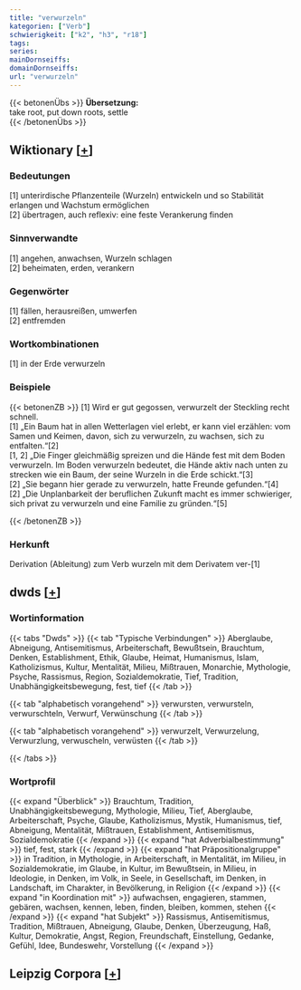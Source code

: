 ```yaml
---
title: "verwurzeln"
kategorien: ["Verb"]
schwierigkeit: ["k2", "h3", "r18"]
tags:
series:
mainDornseiffs:
domainDornseiffs:
url: "verwurzeln"
---
```


{{< betonenÜbs >}}
**Übersetzung:**  
take root, put down roots, settle  
{{< /betonenÜbs >}}

## Wiktionary [[+](https://de.wiktionary.org/wiki/verwurzeln)]

### Bedeutungen
[1] unterirdische Pflanzenteile (Wurzeln) entwickeln und so Stabilität erlangen und Wachstum ermöglichen  
[2] übertragen, auch reflexiv: eine feste Verankerung finden  

### Sinnverwandte
[1] angehen, anwachsen, Wurzeln schlagen  
[2] beheimaten, erden, verankern  

### Gegenwörter
[1] fällen, herausreißen, umwerfen  
[2] entfremden  

### Wortkombinationen
[1] in der Erde verwurzeln  

### Beispiele
{{< betonenZB >}}
[1] Wird er gut gegossen, verwurzelt der Steckling recht schnell.  
[1] „Ein Baum hat in allen Wetterlagen viel erlebt, er kann viel erzählen: vom Samen und Keimen, davon, sich zu verwurzeln, zu wachsen, sich zu entfalten.“[2]  
[1, 2] „Die Finger gleichmäßig spreizen und die Hände fest mit dem Boden verwurzeln. Im Boden verwurzeln bedeutet, die Hände aktiv nach unten zu strecken wie ein Baum, der seine Wurzeln in die Erde schickt.“[3]  
[2] „Sie begann hier gerade zu verwurzeln, hatte Freunde gefunden.“[4]  
[2] „Die Unplanbarkeit der beruflichen Zukunft macht es immer schwieriger, sich privat zu verwurzeln und eine Familie zu gründen.“[5]  

{{< /betonenZB >}}
### Herkunft
Derivation (Ableitung) zum Verb wurzeln mit dem Derivatem ver-[1]  



## dwds [[+](https://www.dwds.de/wb/verwurzeln)]

### Wortinformation
{{< tabs "Dwds" >}}
{{< tab "Typische Verbindungen" >}}
Aberglaube, Abneigung, Antisemitismus, Arbeiterschaft, Bewußtsein, Brauchtum, Denken, Establishment, Ethik, Glaube, Heimat, Humanismus, Islam, Katholizismus, Kultur, Mentalität, Milieu, Mißtrauen, Monarchie, Mythologie, Psyche, Rassismus, Region, Sozialdemokratie, Tief, Tradition, Unabhängigkeitsbewegung, fest, tief
{{< /tab >}}

{{< tab "alphabetisch vorangehend" >}}
verwursten, verwursteln, verwurschteln, Verwurf, Verwünschung
{{< /tab >}}

{{< tab "alphabetisch vorangehend" >}}
verwurzelt, Verwurzelung, Verwurzlung, verwuscheln, verwüsten
{{< /tab >}}

{{< /tabs >}}

### Wortprofil
{{< expand "Überblick" >}} Brauchtum, Tradition, Unabhängigkeitsbewegung, Mythologie, Milieu, Tief, Aberglaube, Arbeiterschaft, Psyche, Glaube, Katholizismus, Mystik, Humanismus, tief, Abneigung, Mentalität, Mißtrauen, Establishment, Antisemitismus, Sozialdemokratie {{< /expand >}}
{{< expand "hat Adverbialbestimmung" >}} tief, fest, stark {{< /expand >}}
{{< expand "hat Präpositionalgruppe" >}} in Tradition, in Mythologie, in Arbeiterschaft, in Mentalität, im Milieu, in Sozialdemokratie, im Glaube, in Kultur, im Bewußtsein, in Milieu, in Ideologie, in Denken, im Volk, in Seele, in Gesellschaft, im Denken, in Landschaft, im Charakter, in Bevölkerung, in Religion {{< /expand >}}
{{< expand "in Koordination mit" >}} aufwachsen, engagieren, stammen, gebären, wachsen, kennen, leben, finden, bleiben, kommen, stehen {{< /expand >}}
{{< expand "hat Subjekt" >}} Rassismus, Antisemitismus, Tradition, Mißtrauen, Abneigung, Glaube, Denken, Überzeugung, Haß, Kultur, Demokratie, Angst, Region, Freundschaft, Einstellung, Gedanke, Gefühl, Idee, Bundeswehr, Vorstellung {{< /expand >}}

## Leipzig Corpora [[+](https://corpora.uni-leipzig.de/en/res?word=verwurzeln&corpusId=deu_newscrawl-public_2018)]

